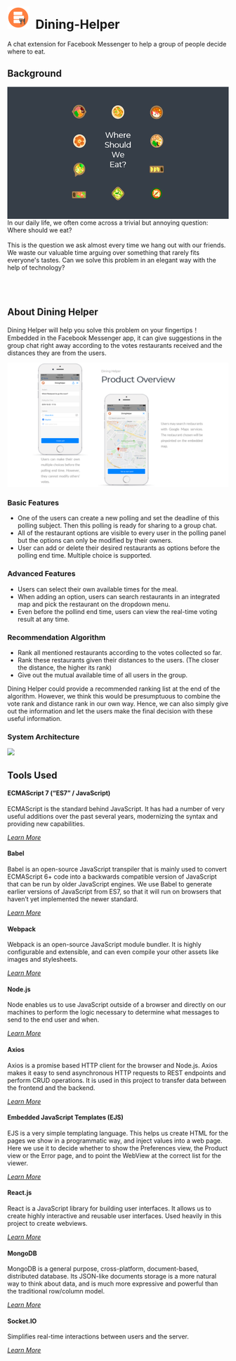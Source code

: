 # <img src="https://github.com/shengzheyang/Dining-Helper/blob/master/images/logo.png" width="50" height="50">&ensp;Dining-Helper

A chat extension for Facebook Messenger to help a group of people decide where to eat.

## Background

<img align="right" src="https://github.com/shengzheyang/Dining-Helper/blob/master/images/wswe2.png" width="534" height="300">
<div width="100">
In our daily life, we often come across a trivial but annoying question: Where should we eat?<br /><br />
This is the question we ask almost every time we hang out with our friends. We waste our valuable time arguing over something that rarely fits everyone's tastes. Can we solve this problem in an elegant way with the help of technology?<br /><br /><br /><br /></div>

## About Dining Helper

Dining Helper will help you solve this problem on your fingertips！Embedded in the Facebook Messenger app, it can give suggestions in the group chat right away according to the votes restaurants received and the distances they are from the users.

<img src="https://github.com/shengzheyang/Dining-Helper/blob/master/images/overview.jpg">

### Basic Features

- One of the users can create a new polling and set the deadline of this polling subject. Then this polling is ready for sharing to a group chat.
- All of the restaurant options are visible to every user in the polling panel but the options can only be modified by their owners.
- User can add or delete their desired restaurants as options before the polling end time. Multiple choice is supported.

### Advanced Features

- Users can select their own available times for the meal.
- When adding an option, users can search restaurants in an integrated map and pick the restaurant on the dropdown menu.
- Even before the pollind end time, users can view the real-time voting result at any time.

### Recommendation Algorithm

- Rank all mentioned restaurants according to the votes collected so far.
- Rank these restaurants given their distances to the users. (The closer the distance, the higher its rank)
- Give out the mutual available time of all users in the group.

Dining Helper could provide a recommended ranking list at the end of the algorithm. However, we think this would be presumptuous to combine the vote rank and distance rank in our own way. Hence, we can also simply give out the information and let the users make the final decision with these useful information.

### System Architecture

<img src="https://github.com/shengzheyang/Dining-Helper/blob/master/images/system.jpg">

## Tools Used
#### ECMAScript 7 (“ES7” / JavaScript)
ECMAScript is the standard behind JavaScript. It has had a number of very useful additions over the past several years, modernizing the syntax and providing new capabilities.

*[Learn More](https://developer.mozilla.org/en-US/docs/Web/JavaScript/New_in_JavaScript/ECMAScript_Next_support_in_Mozilla)*

#### Babel
Babel is an open-source JavaScript transpiler that is mainly used to convert ECMAScript 6+ code into a backwards compatible version of JavaScript that can be run by older JavaScript engines. We use Babel to generate earlier versions of JavaScript from ES7, so that it will run on browsers that haven’t yet implemented the newer standard.

*[Learn More](https://babeljs.io/)*

#### Webpack
Webpack is an open-source JavaScript module bundler. It is highly configurable and extensible, and can even compile your other assets like images and stylesheets.

*[Learn More](https://webpack.github.io/)*

#### Node.js
Node enables us to use JavaScript outside of a browser and directly on our machines to perform the logic necessary to determine what messages to send to the end user and when.

*[Learn More](https://nodejs.org/en/docs/)*

#### Axios
Axios is a promise based HTTP client for the browser and Node.js. Axios makes it easy to send asynchronous HTTP requests to REST endpoints and perform CRUD operations. It is used in this project to transfer data between the frontend and the backend.

*[Learn More](https://github.com/axios/axios)*

#### Embedded JavaScript Templates (EJS)
EJS is a very simple templating language. This helps us create HTML for the pages we show in a programmatic way, and inject values into a web page. Here we use it to decide whether to show the Preferences view, the Product view or the Error page, and to point the WebView at the correct list for the viewer.

*[Learn More](http://ejs.co/)*

#### React.js
React is a JavaScript library for building user interfaces. It allows us to create highly interactive and reusable user interfaces. Used heavily in this project to create webviews.

*[Learn More](https://facebook.github.io/react/)*

#### MongoDB
MongoDB is a general purpose, cross-platform, document-based, distributed database. Its JSON-like documents storage is a more natural way to think about data, and is much more expressive and powerful than the traditional row/column model.

*[Learn More](https://www.mongodb.com/)*

#### Socket.IO
Simplifies real-time interactions between users and the server.

*[Learn More](https://socket.io/)*
